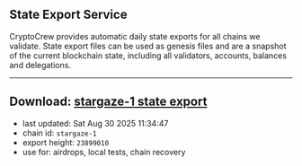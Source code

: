 ## State Export Service
CryptoCrew provides automatic daily state exports for all chains we validate. State export files can be used as genesis files and are a snapshot of the current blockchain state, including all validators, accounts, balances and delegations.

---
**Download: [stargaze-1 state export](https://dl-eu2.ccvalidators.com/SERVICE/stargaze/stargaze-1_export_23899010.json)**
---

- last updated: Sat Aug 30 2025 11:34:47
- chain id: `stargaze-1`
- export height: `23899010`
- use for: airdrops, local tests, chain recovery
